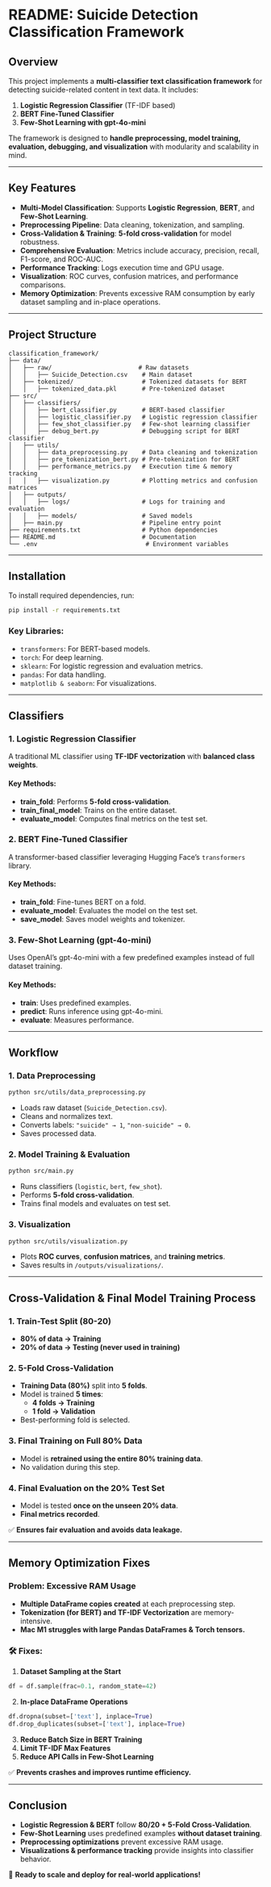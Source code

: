 # README: Suicide Detection Classification Framework

## Overview
This project implements a **multi-classifier text classification framework** for detecting suicide-related content in text data. It includes:

1. **Logistic Regression Classifier** (TF-IDF based)
2. **BERT Fine-Tuned Classifier**
3. **Few-Shot Learning with gpt-4o-mini**

The framework is designed to **handle preprocessing, model training, evaluation, debugging, and visualization** with modularity and scalability in mind.

---

## Key Features
- **Multi-Model Classification**: Supports **Logistic Regression**, **BERT**, and **Few-Shot Learning**.
- **Preprocessing Pipeline**: Data cleaning, tokenization, and sampling.
- **Cross-Validation & Training**: **5-fold cross-validation** for model robustness.
- **Comprehensive Evaluation**: Metrics include accuracy, precision, recall, F1-score, and ROC-AUC.
- **Performance Tracking**: Logs execution time and GPU usage.
- **Visualization**: ROC curves, confusion matrices, and performance comparisons.
- **Memory Optimization**: Prevents excessive RAM consumption by early dataset sampling and in-place operations.

---

## Project Structure
```
classification_framework/
├── data/
│   ├── raw/                        # Raw datasets
│   │   ├── Suicide_Detection.csv    # Main dataset
│   ├── tokenized/                   # Tokenized datasets for BERT
│   │   ├── tokenized_data.pkl       # Pre-tokenized dataset
├── src/
│   ├── classifiers/
│   │   ├── bert_classifier.py       # BERT-based classifier
│   │   ├── logistic_classifier.py   # Logistic regression classifier
│   │   ├── few_shot_classifier.py   # Few-shot learning classifier
│   │   ├── debug_bert.py            # Debugging script for BERT classifier
│   ├── utils/
│   │   ├── data_preprocessing.py    # Data cleaning and tokenization
│   │   ├── pre_tokenization_bert.py # Pre-tokenization for BERT
│   │   ├── performance_metrics.py   # Execution time & memory tracking
│   │   ├── visualization.py         # Plotting metrics and confusion matrices
│   ├── outputs/
│   │   ├── logs/                    # Logs for training and evaluation
│   │   ├── models/                  # Saved models
│   ├── main.py                      # Pipeline entry point
├── requirements.txt                 # Python dependencies
├── README.md                        # Documentation
└── .env                              # Environment variables
```

---

## Installation
To install required dependencies, run:
```bash
pip install -r requirements.txt
```
### Key Libraries:
- `transformers`: For BERT-based models.
- `torch`: For deep learning.
- `sklearn`: For logistic regression and evaluation metrics.
- `pandas`: For data handling.
- `matplotlib & seaborn`: For visualizations.

---

## Classifiers

### 1. **Logistic Regression Classifier**
A traditional ML classifier using **TF-IDF vectorization** with **balanced class weights**.
#### Key Methods:
- **train_fold**: Performs **5-fold cross-validation**.
- **train_final_model**: Trains on the entire dataset.
- **evaluate_model**: Computes final metrics on the test set.

### 2. **BERT Fine-Tuned Classifier**
A transformer-based classifier leveraging Hugging Face’s `transformers` library.
#### Key Methods:
- **train_fold**: Fine-tunes BERT on a fold.
- **evaluate_model**: Evaluates the model on the test set.
- **save_model**: Saves model weights and tokenizer.

### 3. **Few-Shot Learning (gpt-4o-mini)**
Uses OpenAI’s gpt-4o-mini with a few predefined examples instead of full dataset training.
#### Key Methods:
- **train**: Uses predefined examples.
- **predict**: Runs inference using gpt-4o-mini.
- **evaluate**: Measures performance.

---

## Workflow

### **1. Data Preprocessing**
```bash
python src/utils/data_preprocessing.py
```
- Loads raw dataset (`Suicide_Detection.csv`).
- Cleans and normalizes text.
- Converts labels: `"suicide" → 1`, `"non-suicide" → 0`.
- Saves processed data.

### **2. Model Training & Evaluation**
```bash
python src/main.py
```
- Runs classifiers (`logistic`, `bert`, `few_shot`).
- Performs **5-fold cross-validation**.
- Trains final models and evaluates on test set.

### **3. Visualization**
```bash
python src/utils/visualization.py
```
- Plots **ROC curves**, **confusion matrices**, and **training metrics**.
- Saves results in `/outputs/visualizations/`.

---

## Cross-Validation & Final Model Training Process

### 1. **Train-Test Split (80-20)**
- **80% of data → Training**
- **20% of data → Testing (never used in training)**

### 2. **5-Fold Cross-Validation**
- **Training Data (80%)** split into **5 folds**.
- Model is trained **5 times**:
  - **4 folds → Training**
  - **1 fold → Validation**
- Best-performing fold is selected.

### 3. **Final Training on Full 80% Data**
- Model is **retrained using the entire 80% training data**.
- No validation during this step.

### 4. **Final Evaluation on the 20% Test Set**
- Model is tested **once on the unseen 20% data**.
- **Final metrics recorded**.

✅ **Ensures fair evaluation and avoids data leakage.**

---

## Memory Optimization Fixes
### Problem: **Excessive RAM Usage**
- **Multiple DataFrame copies created** at each preprocessing step.
- **Tokenization (for BERT) and TF-IDF Vectorization** are memory-intensive.
- **Mac M1 struggles with large Pandas DataFrames & Torch tensors.**

### 🛠️ Fixes:
1. **Dataset Sampling at the Start**
```python
df = df.sample(frac=0.1, random_state=42)
```
2. **In-place DataFrame Operations**
```python
df.dropna(subset=['text'], inplace=True)
df.drop_duplicates(subset=['text'], inplace=True)
```
3. **Reduce Batch Size in BERT Training**
4. **Limit TF-IDF Max Features**
5. **Reduce API Calls in Few-Shot Learning**

✅ **Prevents crashes and improves runtime efficiency.**

---

## Conclusion
- **Logistic Regression & BERT** follow **80/20 + 5-Fold Cross-Validation**.
- **Few-Shot Learning** uses predefined examples **without dataset training**.
- **Preprocessing optimizations** prevent excessive RAM usage.
- **Visualizations & performance tracking** provide insights into classifier behavior.

🚀 **Ready to scale and deploy for real-world applications!**


